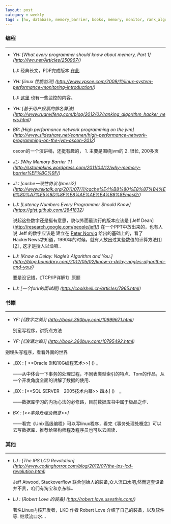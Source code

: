 ```yaml
---
layout: post
category : weekly
tags : [hw, database, memory_barrier, books, memory, monitor, rank_algorithm, cache, tcp, networking]
---
```


### 编程 
----------

- _YH: [What every programmer should know about memory, Part 1] (http://lwn.net/Articles/250967/)_

  LJ: 经典长文，PDF完成版本 [在此](http://www.akkadia.org/drepper/cpumemory.pdf)

- _YH: [linux 性能监测] (http://www.vpsee.com/2009/11/linux-system-performance-monitoring-introduction/)_

  LJ: [这里](http://tldp.org/LDP/sag/html/system-monitoring.html) 也有一些监控的内容。

- _YH: [基于用户投票的排名算法] (http://www.ruanyifeng.com/blog/2012/02/ranking_algorithm_hacker_news.html)_

- _BR: [High performance network programming on the jvm] (http://www.slideshare.net/eonnen/high-performance-network-programming-on-the-jvm-oscon-2012)_

   oscon的一个演讲稿，还挺有趣的， 1. 主要是围绕jvm的 2. 很长, 200多页

- _JL: [Why Memory Barrier？] (http://sstompkins.wordpress.com/2011/04/12/why-memory-barrier%EF%BC%9F/)_

- _JL: [cache一致性协议与mesi2] (http://www.tektalk.org/2011/07/11/cache%E4%B8%80%E8%87%B4%E6%80%A7%E5%8D%8F%E8%AE%AE%E4%B8%8Emesi2/)_

- _LJ: [Latency Numbers Every Programmer Should Know] (https://gist.github.com/2841832)_

   说起这些数字还是挺有意思，貌似外面最流行的版本应该是 [Jeff Dean] (http://research.google.com/people/jeff/) 在一个PPT中放出来的，也有人说 Jeff 的数字应该是
 建立在 [Peter Norvig](http://norvig.com/) 给出的基础上的，看了HackerNews才知道，1990年的时候，就有人放出过某些数值的计算方法[\[1\]](http://news.ycombinator.com/item?id=4048204) [\[2\]](http://www.bitmover.com/lmbench/lmbench-usenix.pdf) , 这才是授人以渔嘛..

- _LJ: [Know a Delay: Nagle’s Algorithm and You.] (http://blog.boundary.com/2012/05/02/know-a-delay-nagles-algorithm-and-you/)_

   要是没记错，《TCP/IP详解1》原题

- _LJ: [一个fork的面试题] (http://coolshell.cn/articles/7965.html)_


### 书籍 
-------------

 - _YF: [《数学之美》] (http://book.360buy.com/10999671.html)_

   别蛮写程序，讲究点方法

 - _YF: [《浪潮之巅》] (http://book.360buy.com/10795492.html)_

  别埋头写程序，看看外面的世界

- _BX : [ <<Oracle 9i和10G编程艺术>>] () _

  ――从中体会一下事务的处理过程，不同表类型索引的特点．Tom的作品，从一个开发角度全面的讲解了数据的使用．

- _BX : [<<SQL SERVER　2005技术内幕>> 四本] ()　_

  ――数据库学习的内功心法的必修路，目前数据库书中属于极品之作．

- _BX : [<<事务处理及概念>>]_

  ――看完《Unix高级编程》可以写linux程序，看完《事务处理处概念》可以去写数据库．推荐给架构师程及程序员也可以去阅读．


### 其他
---------------

- _LJ : [The IPS LCD Revolution] (http://www.codinghorror.com/blog/2012/07/the-ips-lcd-revolution.html)_

  Jeff Atwood, Stackoverflow 联合创始人的装备,众人流口水吧,然而这套设备并不贵，咱们有淘宝和京东嘛..

- _LJ : [Robert Love 的装备] (http://robert.love.usesthis.com/)_

  著名Linux内核开发者，LKD 作者 Robert Love 介绍了自己的装备，以及软件等. 继续流口水...

